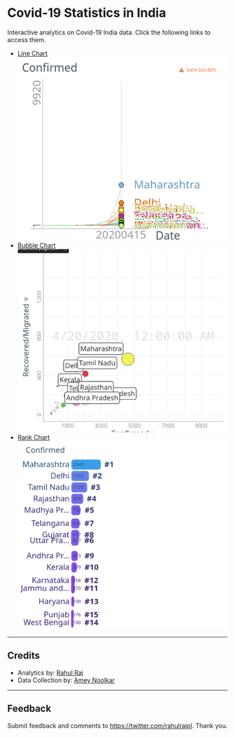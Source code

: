 # Covid-19 Statistics in India

Interactive analytics on Covid-19 India data. Click the following links to access them.


- [Line Chart](http://randomwalk.in/covid19India/line/) 
    ![line](imgs/line.gif)
- [Bubble Chart](http://randomwalk.in/covid19India/bubble/) 
    ![line](imgs/bubble.gif)
- [Rank Chart](http://randomwalk.in/covid19India/ranking/) 
    ![line](imgs/ranking.gif)


------------------------------------------

## Credits

- Analytics by: [Rahul Raj](https://twitter.com/rahulrajpl)
- Data Collection by: [Amey Noolkar](https://github.com/coder-amey)

------------------------------------------

## Feedback


Submit feedback and comments to https://twitter.com/rahulrajpl.
Thank you.
